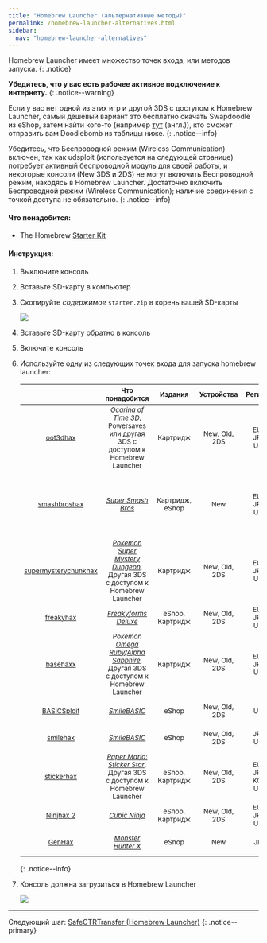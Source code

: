 ```yaml
---
title: "Homebrew Launcher (альтернативные методы)"
permalink: /homebrew-launcher-alternatives.html
sidebar:
  nav: "homebrew-launcher-alternatives"
---
```


Homebrew Launcher имеет множество точек входа, или методов запуска.
{: .notice}

**Убедитесь, что у вас есть рабочее активное подключение к интернету.**
{: .notice--warning}


Если у вас нет одной из этих игр и другой 3DS с доступом к Homebrew Launcher, самый дешевый вариант это бесплатно скачать Swapdoodle из eShop, затем найти кого-то (например [тут](https://www.reddit.com/r/3dshacks/comments/64yydp/) (англ.)), кто сможет отправить вам Doodlebomb из таблицы ниже.
{: .notice--info}

Убедитесь, что Беспроводной режим (Wireless Communication) включен, так как udsploit (используется на следующей странице) потребует активный беспроводной модуль для своей работы, и некоторые консоли (New 3DS и 2DS) не могут включить Беспроводной режим, находясь в Homebrew Launcher. Достаточно включить Беспроводной режим (Wireless Communication); наличие соединения с точкой доступа не обязательно.
{: .notice--info}

#### <a name="what_need" />Что понадобится: 

* The Homebrew [Starter Kit](http://smealum.github.io/ninjhax2/starter.zip)

#### <a name="instructions" />Инструкция:

1. Выключите консоль
1. Вставьте SD-карту в компьютер
1. Скопируйте _содержимое_ `starter.zip` в корень вашей SD-карты

    <div class="notice--info"><a href="{{ base_path }}/images/screenshots/hb-alt-file-layout.png"><div class="screenshot_image"><img src="{{ base_path }}/images/screenshots/hb-alt-file-layout-crop.png"></div></a></div>
    
1. Вставьте SD-карту обратно в консоль
1. Включите консоль
1. Используйте одну из следующих точек входа для запуска homebrew launcher:

	| <sub> | <sub>Что понадобится | <sub>Издания | <sub>Устройства | <sub>Регионы | <sub>Версии игры | <sub>Версии прошивки |
	|:-:|:-:|:-:|:-:|:-:|:-:|:-:|
	| <sub>[oot3dhax](https://github.com/yellows8/oot3dhax) | <sub>[*Ocarina of Time 3D*](https://amzn.to/2fkaKdp), <br> Powersaves или другая 3DS с доступом к Homebrew Launcher | <sub>Картридж | <sub>New, Old, 2DS | <sub>EUR, JPN, USA | <sub>Все | <sub>от 9.0.0-X до 11.2.0-X включительно |
	| <sub>[smashbroshax](https://gbatemp.net/threads/397194/) | <sub>[*Super Smash Bros*](https://amzn.to/2ftGA72) | <sub>Картридж, eShop | <sub>New  | <sub>EUR, JPN, USA | <sub><1.1.3, <br> Картриджи с "amiibo" на обложке идут с версией 1.1.4 | <sub>от 9.0.0-X до 11.2.0-X включительно |
	| <sub>[supermysterychunkhax](https://smd.salthax.org/) | <sub>[*Pokemon Super Mystery Dungeon*](https://amzn.to/2ebxZ75), <br> Другая 3DS с доступом к Homebrew Launcher | <sub>Картридж | <sub>New, Old, 2DS | <sub>EUR, JPN, USA | <sub>Все | <sub>9.9.0-X (USA/JPN) / от 10.2.0-X (EUR) до 11.0.0-X (EUR) включительно |
	| <sub>[freakyhax](http://plutooo.github.io/freakyhax/) | <sub>[*Freakyforms Deluxe*](https://amzn.to/2f6eHO7) | <sub>eShop, Картридж | <sub>New, Old, 2DS | <sub>EUR, JPN, USA | <sub>Все | <sub>от 9.0.0-X до 11.1.0-X включительно |
	| <sub>[basehaxx](http://mrnbayoh.github.io/basehaxx/) | <sub>*Pokemon [Omega Ruby](https://amzn.to/2eRILNQ)/[Alpha Sapphire](https://amzn.to/2ebGrmN)*, <br> Другая 3DS с доступом к Homebrew Launcher | <sub>Картридж | <sub>New, Old, 2DS | <sub>EUR, JPN, USA | <sub>1.0, 1.4 | <sub>от 9.0.0-X до 11.0.0-X включительно |
	| <sub>[BASICSploit](https://mrnbayoh.github.io/basicsploit/) | <sub>[*SmileBASIC*](https://www.nintendo.com/games/detail/eYURHNjVdfyrnA3OJGfmlMYIrJUzgOcv) | <sub>eShop | <sub>New, Old, 2DS | <sub>USA | <sub>3.2.1 | <sub>от 9.0.0-X до 11.0.0-X включительно |
	| <sub>[smilehax](https://plutooo.github.io/smilehax/) | <sub>[*SmileBASIC*](https://www.nintendo.com/games/detail/eYURHNjVdfyrnA3OJGfmlMYIrJUzgOcv) | <sub>eShop | <sub>New, Old, 2DS | <sub>JPN, USA | <sub>3.3.1 | <sub>от 9.0.0-X до 11.0.0-X включительно |
	| <sub>[stickerhax](https://github.com/yellows8/stickerhax) | <sub>[*Paper Mario: Sticker Star*](https://amzn.to/2f6aDx8), <br> Другая 3DS с доступом к Homebrew Launcher | <sub>eShop, Картридж | <sub>New, Old, 2DS | <sub>EUR, JPN, KOR, USA | <sub>Все | <sub>от 9.0.0-X до 11.2.0-X включительно |
	| <sub>[Ninjhax 2](http://smealum.github.io/ninjhax2/) | <sub>[*Cubic Ninja*](https://amzn.to/2eRI1by) | <sub>eShop, Картридж | <sub>New, Old, 2DS | <sub>EUR, JPN, USA | <sub>Все | <sub>от 9.0.0-X до 11.2.0-X включительно |
	| <sub>[GenHax](https://github.com/svanheulen/genhax_proxy_installer) | <sub>[*Monster Hunter X*](http://amzn.to/2gsk6Tk) | <sub>eShop | <sub>New | <sub>JPN | <sub>Все | <sub>от 9.9.0-X до 11.2.0-X включительно |
    {: .notice--info}
	
1. Консоль должна загрузиться в Homebrew Launcher

    <div class="notice--info"><a href="{{ base_path }}/images/screenshots/homebrew-launcher.png"><div class="screenshot_image"><img src="{{ base_path }}/images/screenshots/homebrew-launcher-crop.png"></div></a></div>

___

Следующий шаг: [SafeCTRTransfer (Homebrew Launcher)](safectrtransfer-homebrew-launcher)
{: .notice--primary}